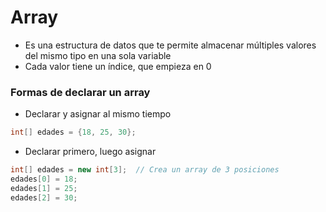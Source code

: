 # Array

- Es una estructura de datos que te permite almacenar múltiples valores del mismo tipo en una sola variable
- Cada valor tiene un índice, que empieza en 0

### Formas de declarar un array

- Declarar y asignar al mismo tiempo  
```java
int[] edades = {18, 25, 30};
 ```

- Declarar primero, luego asignar  
```java
int[] edades = new int[3];  // Crea un array de 3 posiciones
edades[0] = 18;
edades[1] = 25;
edades[2] = 30;
 ```